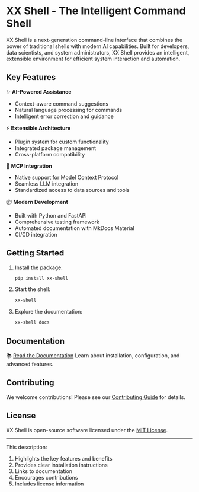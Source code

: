 # XX Shell - The Intelligent Command Shell

XX Shell is a next-generation command-line interface that combines the power of traditional shells with modern AI capabilities. Built for developers, data scientists, and system administrators, XX Shell provides an intelligent, extensible environment for efficient system interaction and automation.

## Key Features

✨ **AI-Powered Assistance**
- Context-aware command suggestions
- Natural language processing for commands
- Intelligent error correction and guidance

⚡ **Extensible Architecture**
- Plugin system for custom functionality
- Integrated package management
- Cross-platform compatibility

🔗 **MCP Integration**
- Native support for Model Context Protocol
- Seamless LLM integration
- Standardized access to data sources and tools

📦 **Modern Development**
- Built with Python and FastAPI
- Comprehensive testing framework
- Automated documentation with MkDocs Material
- CI/CD integration

## Getting Started

1. Install the package:
   ```bash
   pip install xx-shell
   ```

2. Start the shell:
   ```bash
   xx-shell
   ```

3. Explore the documentation:
   ```bash
   xx-shell docs
   ```

## Documentation

📚 [Read the Documentation](https://your-org.github.io/xx-shell/)
Learn about installation, configuration, and advanced features.

## Contributing

We welcome contributions! Please see our [Contributing Guide](CONTRIBUTING.md) for details.

## License

XX Shell is open-source software licensed under the [MIT License](LICENSE).

---

This description:
1. Highlights the key features and benefits
2. Provides clear installation instructions
3. Links to documentation
4. Encourages contributions
5. Includes license information
